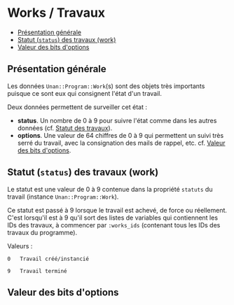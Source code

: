 # Works / Travaux

* [Présentation générale](#presentationgenerale)
* [Statut (`status`) des travaux (work)](#statutdutravail)
* [Valeur des bits d'options](#valeursbitsoptions)

<!-- -------------------------------------------------------------- -->

<a name='presentationgenerale'></a>

## Présentation générale

Les données `Unan::Program::Work`(s) sont des objets très importants puisque ce sont eux qui consignent l'état d'un travail.

Deux données permettent de surveiller cet état :

* **status**. Un nombre de 0 à 9 pour suivre l'état comme dans les autres données (cf. [Statut des travaux](#statutdutravail)).
* **options**. Une valeur de 64 chiffres de 0 à 9 qui permettent un suivi très serré du travail, avec la consignation des mails de rappel, etc. cf. [Valeur des bits d'options](#valeursbitsoptions).


<a name='statutdutravail'></a>

## Statut (`status`) des travaux (work)

Le statut est une valeur de 0 à 9 contenue dans la propriété `statuts` du travail (instance `Unan::Program::Work`).

Ce statut est passé à 9 lorsque le travail est achevé, de force ou réellement. C'est lorsqu'il est à 9 qu'il sort des listes de variables qui contiennent les IDs des travaux, à commencer par `:works_ids` (contenant tous les IDs des travaux du programme).

Valeurs :

    0   Travail créé/instancié

    9   Travail terminé

<a name='valeursbitsoptions'></a>

## Valeur des bits d'options

